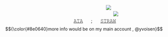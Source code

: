 ㅤㅤㅤㅤㅤㅤㅤㅤㅤㅤㅤㅤㅤㅤㅤㅤㅤㅤㅤㅤㅤㅤㅤㅤㅤ![](https://komarev.com/ghpvc/?username=succ-ubus&color=89123b&style=for-the-badge&label=.+𝗹+𝘂+𝘀+𝘁+.&base=4742)
ㅤ
ㅤ
ㅤ
                                      ![](https://cdn.discordapp.com/attachments/934596480310853685/1432520891639795873/Untitled149_20251028000147_edit_59857082968469.png?ex=6904a64b&is=690354cb&hm=0d2da4cb3910704ba7024623590a9cd3eca25571f2af2df6823c5e8b443ddc77&=&format=webp&quality=lossless&width=500&height=500)
ㅤ
ㅤ
ㅤ
ㅤㅤㅤㅤㅤㅤㅤㅤㅤㅤㅤㅤㅤㅤㅤㅤㅤㅤㅤㅤㅤㅤㅤ[𝙰𝚃𝙰](https://yvoisen.atabook.org)ㅤㅤ;ㅤㅤ[𝚂𝚃𝚁𝙰𝚆](https://yvoisen.straw.page)
ㅤ
ㅤ
ㅤ
$${\color{#8e0640}more info would be on my main account , @yvoisen}$$
